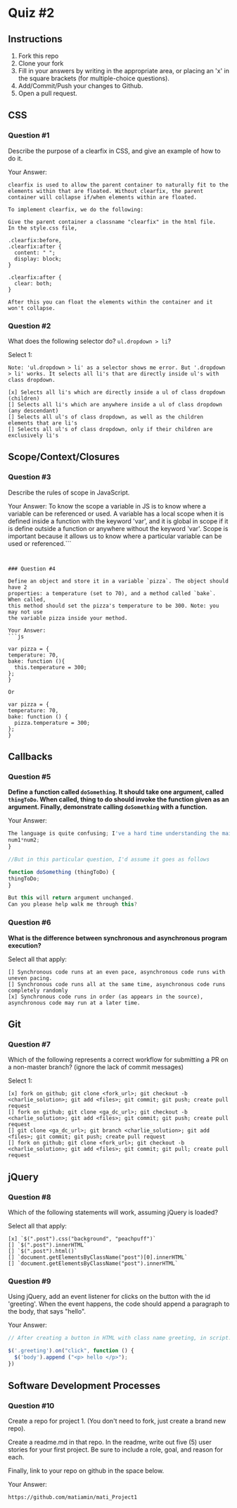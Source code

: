 # Quiz #2

## Instructions

1. Fork this repo
2. Clone your fork
3. Fill in your answers by writing in the appropriate area, or placing an 'x' in
the square brackets (for multiple-choice questions).
4. Add/Commit/Push your changes to Github.
5. Open a pull request.

## CSS

### Question #1

Describe the purpose of a clearfix in CSS, and give an example of how to do it.

Your Answer:
```
clearfix is used to allow the parent container to naturally fit to the elements within that are floated. Without clearfix, the parent container will collapse if/when elements within are floated.

To implement clearfix, we do the following:

Give the parent container a classname "clearfix" in the html file.
In the style.css file,

.clearfix:before,
.clearfix:after {
  content: " ";
  display: block;
}

.clearfix:after {
  clear: both;
}

After this you can float the elements within the container and it won't collapse.
```

### Question #2

What does the following selector do?  `ul.dropdown > li`?

Select 1:
```
Note: 'ul.dropdown > li' as a selector shows me error. But '.dropdown > li' works. It selects all li's that are directly inside ul's with class dropdown.

[x] Selects all li's which are directly inside a ul of class dropdown (children)
[] Selects all li's which are anywhere inside a ul of class dropdown (any descendant)
[] Selects all ul's of class dropdown, as well as the children elements that are li's
[] Selects all ul's of class dropdown, only if their children are exclusively li's
```

## Scope/Context/Closures

### Question #3

Describe the rules of scope in JavaScript.

Your Answer:
To know the scope a variable in JS is to know where a variable can be referenced or used. A variable has a local scope when it is defined inside a function with the keyword 'var', and it is global in scope if it is define outside a function or anywhere without the keyword 'var'. Scope is important because it allows us to know where a particular variable can be used or referenced.```

```


### Question #4

Define an object and store it in a variable `pizza`. The object should have 2
properties: a temperature (set to 70), and a method called `bake`. When called,
this method should set the pizza's temperature to be 300. Note: you may not use
the variable pizza inside your method.

Your Answer:
```js

var pizza = {
temperature: 70,
bake: function (){
  this.temperature = 300;
};
}

Or

var pizza = {
temperature: 70,
bake: function () {
  pizza.temperature = 300;
};
}

```

## Callbacks

### Question #5

**Define a function called `doSomething`. It should take one argument, called
`thingToDo`. When called, thing to do should invoke the function given as an
argument. Finally, demonstrate calling `doSomething` with a function.**

Your Answer:
```js
The language is quite confusing; I've a hard time understanding the main concept. As for my understanding goes, argument(s) for a function goes inside (); and then included inside the function like we've been doing with examples like: function doSomething( num1, num2) {
num1*num2;
}

//But in this particular question, I'd assume it goes as follows

function doSomething (thingToDo) {
thingToDo;
}

But this will return argument unchanged.
Can you please help walk me through this?
```

### Question #6

**What is the difference between synchronous and asynchronous program execution?**

Select all that apply:
```
[] Synchronous code runs at an even pace, asynchronous code runs with uneven pacing.
[] Synchronous code runs all at the same time, asynchronous code runs completely randomly
[x] Synchronous code runs in order (as appears in the source), asynchronous code may run at a later time.
```

## Git

### Question #7

Which of the following represents a correct workflow for submitting a PR on a non-master branch?
(ignore the lack of commit messages)

Select 1:
```
[x] fork on github; git clone <fork_url>; git checkout -b <charlie_solution>; git add <files>; git commit; git push; create pull request
[] fork on github; git clone <ga_dc_url>; git checkout -b <charlie_solution>; git add <files>; git commit; git push; create pull request
[] git clone <ga_dc_url>; git branch <charlie_solution>; git add <files>; git commit; git push; create pull request
[] fork on github; git clone <fork_url>; git checkout -b <charlie_solution>; git add <files>; git commit; git pull; create pull request
```

## jQuery

### Question #8

Which of the following statements will work, assuming jQuery is loaded?

Select all that apply:
```
[x] `$(".post").css("background", "peachpuff")`
[] `$(".post").innerHTML`
[] `$(".post").html()`
[] `document.getElementsByClassName("post")[0].innerHTML`
[] `document.getElementsByClassName("post").innerHTML`
```

### Question #9

Using jQuery, add an event listener for clicks on the button with the id
'greeting'. When the event happens, the code should append a paragraph to the
body, that says "hello".

Your Answer:
```js
// After creating a button in HTML with class name greeting, in script.jss file, the code is as follows:

$('.greeting').on("click", function () {
  $('body').append ("<p> hello </p>");
})

```

## Software Development Processes

### Question #10

Create a repo for project 1. (You don't need to fork, just create a brand new repo).

Create a readme.md in that repo. In the readme, write out five (5) user stories for your first project. Be sure to include a
role, goal, and reason for each.

Finally, link to your repo on github in the space below.

Your Answer:
```
https://github.com/matiamin/mati_Project1
```
